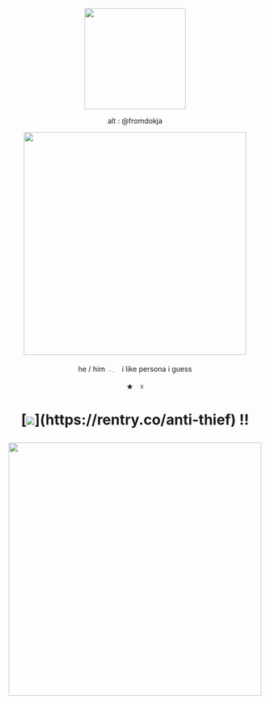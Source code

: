 <p align="center"><img src="https://i.imgur.com/0lzl9BO.png&=75" width="200">

<p align="center">alt : @fromdokja

    
<p align="center"><img src="https://i.imgur.com/BhJAowO.png&=80" width="440">
<p align="center"> he / him 𓂃ㅤi like persona i guess
<p align="center"> ★ㅤ☓ 
    
<h1 align="center"></[retros](https://retrospring.net/@goroplushie)>
  
[![](https://i.imgur.com/n8hmPmK.png&=75"width="80")](https://rentry.co/anti-thief) !!

<p align="center"><img src="https://i.imgur.com/4v24wFD.png&=75" width="500">

